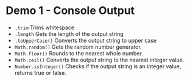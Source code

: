 # Demo 1 - Console Output
- ```.trim``` Trims whitespace
- ```.length``` Gets the length of the output string
- ```.toUpperCase()``` Converts the output string to upper case
- ```Math.random()``` Gets the random number generator.
- ```Math.floor()``` Rounds to the nearest whole number.
- ```Math.ceil()``` Converts the output string to the nearest integer value.
- ```Number.isInteger()``` Checks if the output string is an integer value, returns true or false.